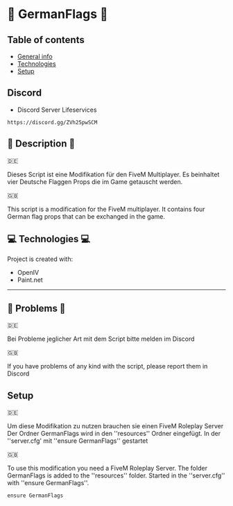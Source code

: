 # 🏴 GermanFlags 🏴
## Table of contents
* [General info](#general-info)
* [Technologies](#technologies)
* [Setup](#setup)

## Discord

* Discord Server Lifeservices
```
https://discord.gg/ZVh25pwSCM 
```

## 📜 Description 📜

🇩🇪
 
  Dieses Script ist eine Modifikation für den FiveM Multiplayer.
  Es beinhaltet vier Deutsche Flaggen Props die im 
  Game getauscht werden.

🇬🇧
  
  This script is a modification for the FiveM multiplayer.
  It contains four German flag props that can be 
  exchanged in the game.
	
## 💻 Technologies 💻
Project is created with:
* OpenIV
* Paint.net

---------------------------------------------------

## 📌 Problems 📌

🇩🇪

Bei Probleme jeglicher Art mit dem Script bitte melden im Discord 

🇬🇧

If you have problems of any kind with the script, please report them in Discord 
	
## Setup
🇩🇪

Um diese Modifikation zu nutzen brauchen sie einen FiveM Roleplay Server 
Der Ordner GermanFlags wird in den ''resources'' Ordner eingefügt.
In der ''server.cfg' mit ''ensure GermanFlags'' gestartet


🇬🇧

To use this modification you need a FiveM Roleplay Server. 
The folder GermanFlags is added to the ''resources'' folder.
Started in the ''server.cfg'' with ''ensure GermanFlags''.

```
ensure GermanFlags
```


